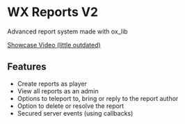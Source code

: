 # WX Reports V2

Advanced report system made with ox_lib

[Showcase Video (little outdated)](https://streamable.com/g9n204)

## Features

- Create reports as player
- View all reports as an admin
- Options to teleport to, bring or reply to the report author
- Option to delete or resolve the report
- Secured server events (using callbacks)

